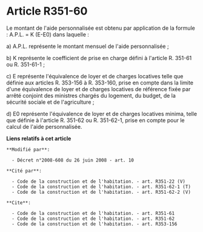 # Article R351-60

Le montant de l'aide personnalisée est obtenu par application de la formule : A.P.L. = K (E-E0) dans laquelle : 

a) A.P.L. représente le montant mensuel de l'aide personnalisée ; 

b) K représente le coefficient de prise en charge défini à l'article R. 351-61 ou R. 351-61-1 ; 

c) E représente l'équivalence de loyer et de charges locatives telle que définie aux articles R. 353-156 à R. 353-160, prise
en compte dans la limite d'une équivalence de loyer et de charges locatives de référence fixée par arrêté conjoint des
ministres chargés du logement, du budget, de la sécurité sociale et de l'agriculture ; 

d) E0 représente l'équivalence de loyer et de charges locatives minima, telle que définie à l'article R. 351-62 ou R.
351-62-1, prise en compte pour le calcul de l'aide personnalisée.

**Liens relatifs à cet article**

	**Modifié par**:

	  - Décret n°2008-608 du 26 juin 2008 - art. 10

	**Cité par**:

	  - Code de la construction et de l'habitation. - art. R351-22 (V)
	  - Code de la construction et de l'habitation. - art. R351-62-1 (T)
	  - Code de la construction et de l'habitation. - art. R351-62-2 (V)

	**Cite**:

	  - Code de la construction et de l'habitation. - art. R351-61
	  - Code de la construction et de l'habitation. - art. R351-62
	  - Code de la construction et de l'habitation. - art. R353-156
